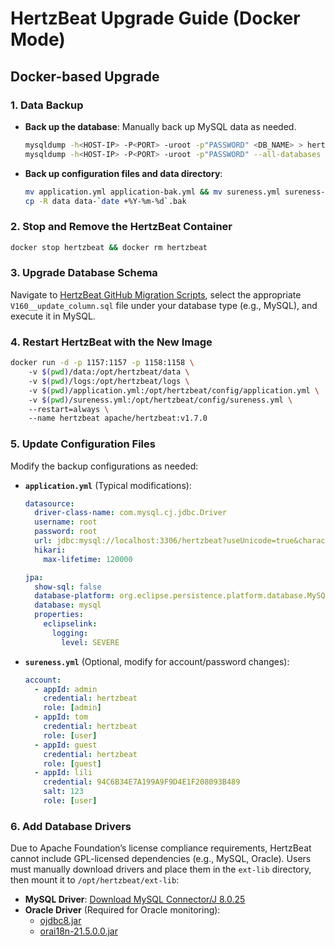 # HertzBeat Upgrade Guide (Docker Mode)

## Docker-based Upgrade

### 1. Data Backup

- **Back up the database**: Manually back up MySQL data as needed.

  ```bash
  mysqldump -h<HOST-IP> -P<PORT> -uroot -p"PASSWORD" <DB_NAME> > hertzbeat_backup-`date +%Y-%m-%d`.sql  # Single database  
  mysqldump -h<HOST-IP> -P<PORT> -uroot -p"PASSWORD" --all-databases > hertzbeat_backup-`date +%Y-%m-%d`.sql  # Full database  
  ```

- **Back up configuration files and data directory**:

  ```bash
  mv application.yml application-bak.yml && mv sureness.yml sureness-bak.yml  
  cp -R data data-`date +%Y-%m-%d`.bak  
  ```

### 2. Stop and Remove the HertzBeat Container

```bash
docker stop hertzbeat && docker rm hertzbeat  
```

### 3. Upgrade Database Schema

Navigate to [HertzBeat GitHub Migration Scripts](https://github.com/apache/hertzbeat/tree/master/hertzbeat-startup/src/main/resources/db/migration), select the appropriate `V160__update_column.sql` file under your database type (e.g., MySQL), and execute it in MySQL.

### 4. Restart HertzBeat with the New Image

```bash
docker run -d -p 1157:1157 -p 1158:1158 \  
    -v $(pwd)/data:/opt/hertzbeat/data \  
    -v $(pwd)/logs:/opt/hertzbeat/logs \  
    -v $(pwd)/application.yml:/opt/hertzbeat/config/application.yml \  
    -v $(pwd)/sureness.yml:/opt/hertzbeat/config/sureness.yml \  
    --restart=always \  
    --name hertzbeat apache/hertzbeat:v1.7.0  
```

### 5. Update Configuration Files

Modify the backup configurations as needed:

- **`application.yml`** (Typical modifications):

  ```yaml
  datasource:
    driver-class-name: com.mysql.cj.jdbc.Driver
    username: root
    password: root
    url: jdbc:mysql://localhost:3306/hertzbeat?useUnicode=true&characterEncoding=utf-8&useSSL=false&serverTimezone=Asia/Shanghai
    hikari:
      max-lifetime: 120000
  
  jpa:
    show-sql: false
    database-platform: org.eclipse.persistence.platform.database.MySQLPlatform
    database: mysql
    properties:
      eclipselink:
        logging:
          level: SEVERE
  ```

- **`sureness.yml`** (Optional, modify for account/password changes):

  ```yaml
  account:
    - appId: admin
      credential: hertzbeat
      role: [admin]
    - appId: tom
      credential: hertzbeat
      role: [user]
    - appId: guest
      credential: hertzbeat
      role: [guest]
    - appId: lili
      credential: 94C6B34E7A199A9F9D4E1F208093B489
      salt: 123
      role: [user]
  ```

### 6. Add Database Drivers

Due to Apache Foundation’s license compliance requirements, HertzBeat cannot include GPL-licensed dependencies (e.g., MySQL, Oracle). Users must manually download drivers and place them in the `ext-lib` directory, then mount it to `/opt/hertzbeat/ext-lib`:

- **MySQL Driver**: [Download MySQL Connector/J 8.0.25](https://dev.mysql.com/get/Downloads/Connector-J/mysql-connector-java-8.0.25.zip)
- **Oracle Driver** (Required for Oracle monitoring):
  - [ojdbc8.jar](https://download.oracle.com/otn-pub/otn_software/jdbc/234/ojdbc8.jar)
  - [orai18n-21.5.0.0.jar](https://repo.mavenlibs.com/maven/com/oracle/database/nls/orai18n/21.5.0.0/orai18n-21.5.0.0.jar)
